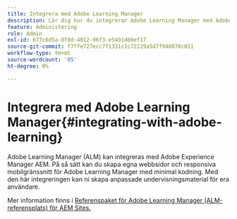 ```yaml
---
title: Integrera med Adobe Learning Manager
description: Lär dig hur du integrerar Adobe Learning Manager med Adobe Experience Manager webbplatser.
feature: Administering
role: Admin
exl-id: 677c6d5a-0f8d-4012-96f3-e5491d66ef17
source-git-commit: f7ffe727ecc7f1331c1c72229a5d7f940070c011
workflow-type: tm+mt
source-wordcount: '85'
ht-degree: 0%

---
```


# Integrera med Adobe Learning Manager{#integrating-with-adobe-learning}

Adobe Learning Manager (ALM) kan integreras med Adobe Experience Manager AEM. På så sätt kan du skapa egna webbsidor och responsiva mobilgränssnitt för Adobe Learning Manager med minimal kodning. Med den här integreringen kan ni skapa anpassade undervisningsmaterial för era användare.

Mer information finns i [Referenspaket för Adobe Learning Manager (ALM-referensplats) för AEM Sites.](https://helpx.adobe.com/learning-manager/adobe-learning-manager-integration-aem.html)
